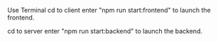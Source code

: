 Use Terminal cd to client enter "npm run start:frontend" to launch the frontend.

cd to server enter "npm run start:backend" to launch the backend.
